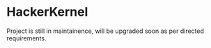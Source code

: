 # HackerKernel

Project is still in maintainence, will be upgraded soon as per directed requirements.
